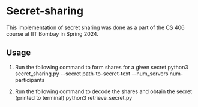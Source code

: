 # Secret-sharing
This implementation of secret sharing was done as a part of the CS 406 course at IIT Bombay in Spring 2024.

## Usage
1. Run the following command to form shares for a given secret
python3 secret_sharing.py --secret path-to-secret-text --num_servers num-participants

2. Run the following command to decode the shares and obtain the secret (printed to terminal)
python3 retrieve_secret.py
